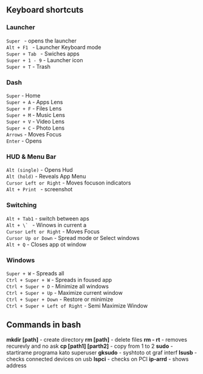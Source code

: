 
## Keyboard shortcuts

### Launcher  
```Super ```        - opens the launcher  
```Alt + F1 ```     - Launcher Keyboard mode  
```Super + Tab ```  - Swiches apps  
```Super + 1 - 9``` - Launcher icon  
```Super + T```     - Trash  

### Dash  
```Super```     - Home   
```Super + A``` - Apps Lens  
```Super + F``` - Files Lens  
```Super + M``` - Music Lens   
```Super + V``` - Video Lens   
```Super + C``` - Photo Lens    
```Arrows```    - Moves Focus       
``` Enter ```  - Opens        

### HUD & Menu Bar  
```Alt (single)``` - Opens Hud  
```Alt (hold)``` - Reveals App Menu  
```Cursor Left or Right``` - Moves focuson indicators  
```Alt + Print ``` - screenshot  

### Switching  
```Alt + Tab1``` - switch between aps     
```Alt + \` ``` - Winows in current a    
```Cursor Left or Right``` - Moves Focus   
```Cursor Up or Down``` - Spread mode or Select windows  
```Alt + Q``` - Closes app ot window   

### Windows   
```Super + W``` - Spreads all       
```Ctrl + Super + W``` - Spreads in foused app       
```Ctrl + Super + D``` - Minimize all windows       
```Ctrl + Super + Up``` - Maximize current window       
```Ctrl + Super + Down``` - Restore or minimize     
``` Ctrl + Super + Left of Right ``` - Semi Maximize Window       

## Commands in bash  

**mkdir [path]** - create directory
**rm [path]** - delete files
**rm - rt** - removes recurevly and no ask
**cp [path1] [parth2]** - copy from 1 to 2
**sudo** - startirame programa kato superuser
**gksudo** - syshtoto ot graf interf
**lsusb** - checks connected devices on usb
**lspci** - checks on PCI
**ip-arrd** - shows address


